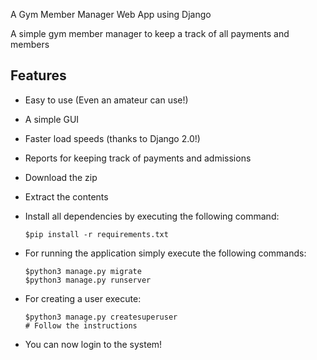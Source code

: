 A Gym Member Manager Web App using Django

A simple gym member manager to keep a track of all payments and members

## Features

- Easy to use (Even an amateur can use!)
- A simple GUI
- Faster load speeds (thanks to Django 2.0!)
- Reports for keeping track of payments and admissions

- Download the zip
- Extract the contents
- Install all dependencies by executing the following command:

    ```
    $pip install -r requirements.txt
    ```

- For running the application simply execute the following commands:

    ```
    $python3 manage.py migrate
    $python3 manage.py runserver
    ```

- For creating a user execute:

    ```
    $python3 manage.py createsuperuser
    # Follow the instructions
    ```

- You can now login to the system!

